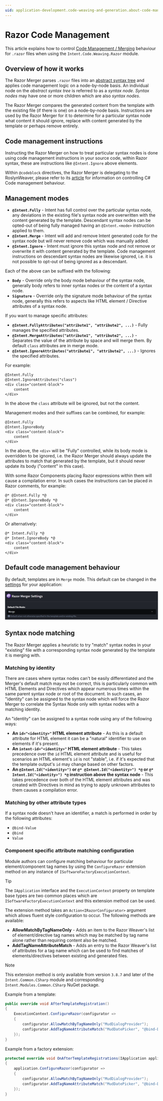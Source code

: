 ```yaml
---
uid: application-development.code-weaving-and-generation.about-code-management-razor
---
```

# Razor Code Management

This article explains how to control [Code Management / Merging](xref:application-development.code-management.about-code-management) behaviour for `.razor` files when using the `Intent.Code.Weaving.Razor` module.

## Overview of how it works

The Razor Merger parses `.razor` files into an [abstract syntax tree](https://en.wikipedia.org/wiki/Abstract_syntax_tree) and applies code management logic on a node-by-node basis. An individual node on the _abstract syntax tree_ is referred to as a _syntax node_. _Syntax nodes_ may have one or more children which are also _syntax nodes_.

The Razor Merger compares the generated content from the template with the existing file (if there is one) on a node-by-node basis. Instructions are used by the Razor Merger for it to determine for a particular syntax node what content it should ignore, replace with content generated by the template or perhaps remove entirely.

## Code management instructions

Instructing the Razor Merger on how to treat particular syntax nodes is done using code management instructions in your source code, within Razor syntax, these are instructions like `@Intent.Ignore` above elements.

Within `@codeblock` directives, the Razor Merger is delegating to the RoslynWeaver, please refer to its [article](xref:application-development.code-weaving-and-generation.about-code-management-csharp) for information on controlling C# Code management behaviour.

## Management modes

- **`@Intent.Fully`** - Intent has full control over the particular syntax node, any deviations in the existing file's syntax node are overwritten with the content generated by the template. Descendant syntax nodes can be opted-out of being fully managed having an `@Intent.<mode>` instruction applied to them.
- **`@Intent.Merge`** - Intent will add and remove Intent generated code for the syntax node but will never remove code which was manually added.
- **`@Intent.Ignore`** - Intent must ignore this syntax node and not remove or overwrite it with content generated by the template. Code management instructions on descendant syntax nodes are likewise ignored, i.e. it is not possible to opt-out of being ignored as a descendant.

Each of the above can be suffixed with the following:

- **`Body`** - Override only the body mode behaviour of the syntax node, generally body refers to inner syntax nodes or the content of a syntax node.
- **`Signature`** - Override only the signature mode behaviour of the syntax node, generally this refers to aspects like HTML element / Directive attributes of a syntax node.

If you want to manage specific attributes:

- **`@Intent.FullyAttributes("attribute1", "attribute2", ...)`** - Fully manages the specified attributes.
- **`@Intent.MergeAttributes("attribute1", "attribute2", ...)`** - Separates the value of the attribute by space and will merge them. By default `class` attributes are in merge mode.
- **`@Intent.IgnoreAttributes("attribute1", "attribute2", ...)`** - Ignores the specified attributes.

For example:

```razor
@Intent.Fully
@Intent.IgnoreAttributes("class")
<div class="content-block">
    content
</div>
```

In the above the `class` attribute will be ignored, but not the content.

Management modes and their suffixes can be combined, for example:

```razor
@Intent.Fully
@Intent.IgnoreBody
<div class="content-block">
    content
</div>
```

In the above, the `<div>` will be "Fully" controlled, while its body mode is overridden to be ignored, i.e. the Razor Merger should always update the attributes to match that generated by the template, but it should never update its body ("content" in this case).

With some Razor Components placing Razor expressions within them will cause a compilation error. In such cases the instructions can be placed in Razor comments, for example:

```razor
@* @Intent.Fully *@
@* @Intent.IgnoreBody *@
<div class="content-block">
    content
</div>
```

Or alternatively:

```razor
@* Intent.Fully *@
@* Intent.IgnoreBody *@
<div class="content-block">
    content
</div>
```

## Default code management behaviour

By default, templates are in `Merge` mode. This default can be changed in the [settings](xref:module-building.application-settings) for your application:

![Razor Merger Settings](images/razor-merger-settings.png)

## Syntax node matching

The Razor Merger applies a heuristic to try "match" syntax nodes in your "existing" file with a corresponding syntax node generated by the template it is merging with.

### Matching by identity

There are cases where syntax nodes can't be easily differentiated and the Merger's default match may not be correct, this is particularly common with HTML Elements and Directives which appear numerous times within the same parent syntax node or root of the document. In such cases, an "identity" can be assigned to the syntax node which will force the Razor Merger to correlate the Syntax Node only with syntax nodes with a matching identity.

An "identity" can be assigned to a syntax node using any of the following ways:

- **An `id="<identity>"` HTML element attribute** - As this is a default attribute for HTML element it can be a "natural" identifier to use on elements if it's present.
- **An `intent-id="<identity>"` HTML element attribute** - This takes precedence over the `id` HTML element attribute and is useful for scenarios an HTML element's `id` is not "stable", i.e. if it's expected that the template output's `id` may change based on other factors.
- **An `@Intent.Id("<identity>")` or `@* @Intent.Id("<identity>") *@` or `@* Intent.Id("<identity>") *@` instruction above the syntax node** - This takes precedence over both of the HTML element attributes and was created with Directives in mind as trying to apply unknown attributes to them causes a compilation error.

### Matching by other attribute types

If a syntax node doesn't have an identifier, a match is performed in order by the following attributes:

- `@bind-Value`
- `@bind`
- `Value`

### Component specific attribute matching configuration

Module authors can configure matching behaviour for particular element/component tag names by using the `ConfigureRazor` extension method on any instance of `ISoftwareFactoryExecutionContext`.

> [!TIP]
>
> The `IApplication` interface and the `ExecutionContext` property on template base types are two common places which are `ISoftwareFactoryExecutionContext` and this extension method can be used.

The extension method takes an `Action<IRazorConfigurator>` argument which allows fluent style configuration to occur. The following methods are available:

- **AllowMatchByTagNameOnly** - Adds an item to the Razor Weaver's list of element/directive tag names which may be matched by tag name alone rather than requiring content also be matched.
- **AddTagNameAttributeMatch** - Adds an entry to the Razor Weaver's list of attributes for a tag name which can be used to find matches of elements/directives between existing and generated files.

> [!NOTE]
>
> This extension method is only available from version `3.8.7` and later of the `Intent.Common.CSharp` module and corresponding `Intent.Modules.Common.CSharp` NuGet package.

Example from a template:

```csharp
public override void AfterTemplateRegistration()
{
    ExecutionContext.ConfigureRazor(configurator =>
    {
        configurator.AllowMatchByTagNameOnly("MudDialogProvider");
        configurator.AddTagNameAttributeMatch("MudDatePicker", "@bind-Date");
    });
}
```

Example from a factory extension:

```csharp
protected override void OnAfterTemplateRegistrations(IApplication application)
{
    application.ConfigureRazor(configurator =>
    {
        configurator.AllowMatchByTagNameOnly("MudDialogProvider");
        configurator.AddTagNameAttributeMatch("MudDatePicker", "@bind-Date");
    });
}
```

